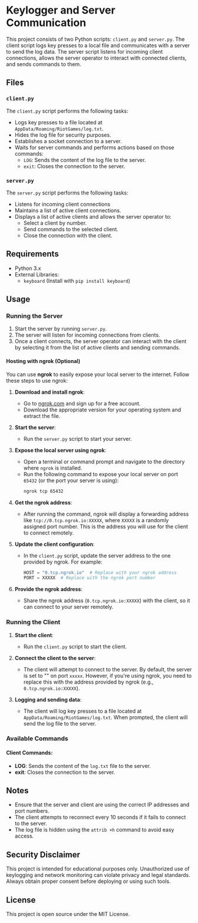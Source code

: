 # Keylogger and Server Communication

This project consists of two Python scripts: `client.py` and `server.py`. The client script logs key presses to a local file and communicates with a server to send the log data. The server script listens for incoming client connections, allows the server operator to interact with connected clients, and sends commands to them.

## Files

### `client.py`

The `client.py` script performs the following tasks:

- Logs key presses to a file located at `AppData/Roaming/RiotGames/log.txt`.
- Hides the log file for security purposes.
- Establishes a socket connection to a server.
- Waits for server commands and performs actions based on those commands:
  - `LOG`: Sends the content of the log file to the server.
  - `exit`: Closes the connection to the server.

### `server.py`

The `server.py` script performs the following tasks:

- Listens for incoming client connections
- Maintains a list of active client connections.
- Displays a list of active clients and allows the server operator to:
  - Select a client by number.
  - Send commands to the selected client.
  - Close the connection with the client.

## Requirements

- Python 3.x
- External Libraries:
  - `keyboard` (Install with `pip install keyboard`)

## Usage

### Running the Server

1. Start the server by running `server.py`.
2. The server will listen for incoming connections from clients.
3. Once a client connects, the server operator can interact with the client by selecting it from the list of active clients and sending commands.

#### Hosting with ngrok (Optional)

You can use **ngrok** to easily expose your local server to the internet. Follow these steps to use ngrok:

1. **Download and install ngrok**:

   - Go to [ngrok.com](https://ngrok.com/) and sign up for a free account.
   - Download the appropriate version for your operating system and extract the file.

2. **Start the server**:

   - Run the `server.py` script to start your server.

3. **Expose the local server using ngrok**:

   - Open a terminal or command prompt and navigate to the directory where `ngrok` is installed.
   - Run the following command to expose your local server on port `65432` (or the port your server is using):
     ```bash
     ngrok tcp 65432
     ```

4. **Get the ngrok address**:

   - After running the command, ngrok will display a forwarding address like `tcp://0.tcp.ngrok.io:XXXXX`, where `XXXXX` is a randomly assigned port number. This is the address you will use for the client to connect remotely.

5. **Update the client configuration**:

   - In the `client.py` script, update the server address to the one provided by ngrok. For example:
     ```python
     HOST = "0.tcp.ngrok.io"  # Replace with your ngrok address
     PORT = XXXXX  # Replace with the ngrok port number
     ```

6. **Provide the ngrok address**:

   - Share the ngrok address (`0.tcp.ngrok.io:XXXXX`) with the client, so it can connect to your server remotely.

### Running the Client

1. **Start the client**:

   - Run the `client.py` script to start the client.

2. **Connect the client to the server**:

   - The client will attempt to connect to the server. By default, the server is set to "" on port `xxxxx`. However, if you're using ngrok, you need to replace this with the address provided by ngrok (e.g., `0.tcp.ngrok.io:XXXXX`).

3. **Logging and sending data**:

   - The client will log key presses to a file located at `AppData/Roaming/RiotGames/log.txt`. When prompted, the client will send the log file to the server.

### Available Commands

#### Client Commands:

- **LOG**: Sends the content of the `log.txt` file to the server.
- **exit**: Closes the connection to the server.

## Notes

- Ensure that the server and client are using the correct IP addresses and port numbers.
- The client attempts to reconnect every 10 seconds if it fails to connect to the server.
- The log file is hidden using the `attrib +h` command to avoid easy access.

## Security Disclaimer

This project is intended for educational purposes only. Unauthorized use of keylogging and network monitoring can violate privacy and legal standards. Always obtain proper consent before deploying or using such tools.

## License

This project is open source under the MIT License.
